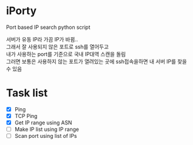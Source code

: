 # iPorty
Port based IP search python script

서버가 유동 IP라 가끔 IP가 바뀜..  
그래서 잘 사용되지 않은 포트로 ssh를 열어두고  
내가 사용하는 port를 기준으로 국내 IP대역 스캔을 돌림  
그러면 보통은 사용하지 않는 포트가 열려있는 곳에 ssh접속을하면 내 서버 IP를 찾을 수 있음  

# Task list
- [x] Ping
- [x] TCP Ping
- [x] Get IP range using ASN
- [ ] Make IP list using IP range
- [ ] Scan port using list of IPs